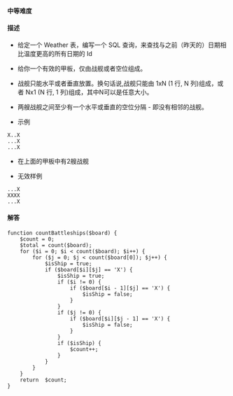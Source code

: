 #### 中等难度

#### 描述
- 给定一个 Weather 表，编写一个 SQL 查询，来查找与之前（昨天的）日期相比温度更高的所有日期的 Id

- 给你一个有效的甲板，仅由战舰或者空位组成。
- 战舰只能水平或者垂直放置。换句话说,战舰只能由 1xN (1 行, N 列)组成，或者 Nx1 (N 行, 1 列)组成，其中N可以是任意大小。
- 两艘战舰之间至少有一个水平或垂直的空位分隔 - 即没有相邻的战舰。


- 示例

```shell script
X..X
...X
...X
```
- 在上面的甲板中有2艘战舰

- 无效样例
```shell script
...X
XXXX
...X
```

#### 解答

```shell php
function countBattleships($board) {
    $count = 0;
    $total = count($board);
    for ($i = 0; $i < count($board); $i++) {
        for ($j = 0; $j < count($board[0]); $j++) {
            $isShip = true;
            if ($board[$i][$j] == 'X') {
                $isShip = true;
                if ($i != 0) {
                    if ($board[$i - 1][$j] == 'X') {
                        $isShip = false;
                    }
                }
                if ($j != 0) {
                    if ($board[$i][$j - 1] == 'X') {
                        $isShip = false;
                    }
                }
                if ($isShip) {
                    $count++;
                }
            }
        }
    }
    return  $count;
}

```